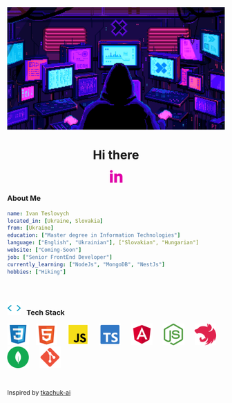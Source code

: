 <!-- Setting up the image of the retro programmer at the top -->
<div align="center">
	<img src="https://github.com/teslovych/teslovych/blob/main/assets/gif/Retro-programmer.gif" width="910">
</div>

<!-- Greeting ad hand gif set up under the retro programmer -->
<h1 align="center">Hi there</h1>

<!-- Personal social media icons with links (LinkedIn, Telegram, Discord, Mail) as well as YouTube channel -->
<p align="center">
	<!-- LinkedIn -->
  <a href="https://www.linkedin.com/in/ivan-teslovych-673b60b9">
	  <img width="29px" alt="LinkedIn" title="LinkedIn" src="https://github.com/teslovych/teslovych/blob/main/assets/png/LinkedIn.png"/></a>
</p>

### About Me

```yaml
name: Ivan Teslovych
located_in: [Ukraine, Slovakia]
from: [Ukraine]
education: ["Master degree in Information Technologies"]
language: ["English", "Ukrainian"], ["Slovakian", "Hungarian"]
website: ["Coming-Soon"]
job: ["Senior FrontEnd Developer"]
currently_learning: ["NodeJs", "MongoDB", "NestJs"]
hobbies: ["Hiking"]
```

<br>

##
### <img width="32px" alt="Slash" title="Slash" src="https://github.com/teslovych/teslovych/blob/main/assets/gif/Slash.gif"> &#8287; Tech Stack
<p>
	<img width="50px" alt="CSS" title="CSS" src="https://github.com/teslovych/teslovych/blob/main/assets/png/css-svgrepo-com.png">
	&#8287;&#8287;
	<img width="50px" alt="HTML" title="HTML" src="https://github.com/teslovych/teslovych/blob/main/assets/png/html-5-svgrepo-com.png">
	&#8287;&#8287;&#8287;&#8287;	
	<img width="50px" alt="JavaScript" title="JavaScript" src="https://github.com/teslovych/teslovych/blob/main/assets/png/js-official-svgrepo-com.png">
	&#8287;&#8287;&#8287;&#8287;
	<img width="50px" alt="JavaScript" title="TypeScript" src="https://github.com/teslovych/teslovych/blob/main/assets/png/typescript-official-svgrepo-com.png">
	&#8287;&#8287;&#8287;&#8287;
	<img width="50px" alt="JavaScript" title="Angular" src="https://github.com/teslovych/teslovych/blob/main/assets/png/angular-svgrepo-com.png">
	&#8287;&#8287;&#8287;&#8287;
	<img width="50px" alt="NodeJs" title="Angular" src="https://github.com/teslovych/teslovych/blob/main/assets/png/nodejs-icon-svgrepo-com.png">
	&#8287;&#8287;&#8287;&#8287;
	<img width="50px" alt="NestJs" title="Angular" src="https://github.com/teslovych/teslovych/blob/main/assets/png/nestjs-svgrepo-com.png">
	&#8287;&#8287;&#8287;&#8287;
	<img width="50px" alt="MongoDB" title="Angular" src="https://github.com/teslovych/teslovych/blob/main/assets/png/mongodb-svgrepo-com.png">
	&#8287;&#8287;&#8287;&#8287;
	<img width="50px" alt="Git" title="Git" src="https://github.com/teslovych/teslovych/blob/main/assets/png/git-svgrepo-com.png">
</p>


<br>

Inspired by <span color="gray">[tkachuk-ai](https://github.com/tkachuk-ai/tkachuk-ai/tree/main)</span>













 
